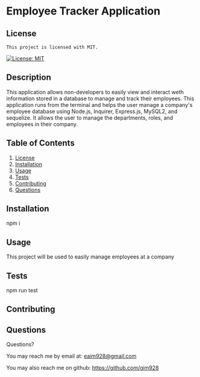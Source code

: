 # Employee Tracker Application

## License

    This project is licensed with MIT.

[![License: MIT](https://img.shields.io/badge/License-MIT-yellow.svg)](https://opensource.org/licenses/MIT)

## Description

This application allows non-developers to easily view and interact weth information stored in a database to manage and track their employees. This application runs from the terminal and helps the user manage a company's employee database using Node.js, Inquirer, Express.js, MySQL2, and sequelize. It allows the user to manage the departments, roles, and employees in their company.

## Table of Contents

1. [License](#license)
2. [Installation](#installation)
3. [Usage](#usage)
4. [Tests](#tests)
5. [Contributing](#contributing)
6. [Questions](#questions)

## Installation

npm i

## Usage

This project will be used to easily manage employees at a company

## Tests

npm run test

## Contributing

## Questions

Questions?

You may reach me by email at: <eaim928@gmail.com>

You may also reach me on github: <https://github.com/gim928>
